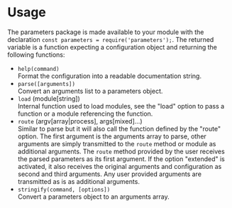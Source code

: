 
# Usage

The parameters package is made available to your module with the declaration
`const parameters = require('parameters');`. The returned variable is a function
expecting a configuration object and returning the following functions:

* `help(command)`   
  Format the configuration into a readable documentation string.
* `parse([arguments])`      
  Convert an arguments list to a parameters object.
* `load` (module[string])   
  Internal function used to load modules, see the "load" option to pass a
  function or a module referencing the function.
* `route` (argv[array|process], args[mixed]...)   
  Similar to parse but it will also call the function defined by the "route"
  option. The first argument is the arguments array to parse, other arguments
  are simply transmitted to the `route` method or module as additional arguments.
  The `route` method provided by the user receives the parsed parameters as its
  first argument. If the option "extended" is activated, it also receives the
  original arguments and configuration as second and third   arguments. Any user
  provided arguments are transmitted as is as additional arguments.
* `stringify(command, [options])`   
  Convert a parameters object to an arguments array.
